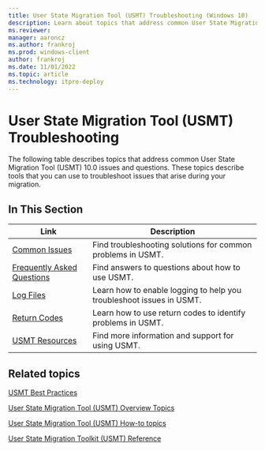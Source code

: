 ```yaml
---
title: User State Migration Tool (USMT) Troubleshooting (Windows 10)
description: Learn about topics that address common User State Migration Tool (USMT) 10.0 issues and questions to assist in troubleshooting.
ms.reviewer: 
manager: aaroncz
ms.author: frankroj
ms.prod: windows-client
author: frankroj
ms.date: 11/01/2022
ms.topic: article
ms.technology: itpro-deploy
---
```


# User State Migration Tool (USMT) Troubleshooting

The following table describes topics that address common User State Migration Tool (USMT) 10.0 issues and questions. These topics describe tools that you can use to troubleshoot issues that arise during your migration.

## In This Section

| Link | Description |
|--- |--- |
|[Common Issues](usmt-common-issues.md)|Find troubleshooting solutions for common problems in USMT.|
|[Frequently Asked Questions](usmt-faq.yml)|Find answers to questions about how to use USMT.|
|[Log Files](usmt-log-files.md)|Learn how to enable logging to help you troubleshoot issues in USMT.|
|[Return Codes](usmt-return-codes.md)|Learn how to use return codes to identify problems in USMT.|
|[USMT Resources](usmt-resources.md)|Find more information and support for using USMT.|

## Related topics

[USMT Best Practices](usmt-best-practices.md)

[User State Migration Tool (USMT) Overview Topics](usmt-topics.md)

[User State Migration Tool (USMT) How-to topics](usmt-how-to.md)

[User State Migration Toolkit (USMT) Reference](usmt-reference.md)
